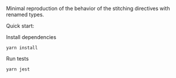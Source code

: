 Minimal reproduction of the behavior of the stitching directives with renamed types.

Quick start:

Install dependencies

```
yarn install
```

Run tests
```
yarn jest
```